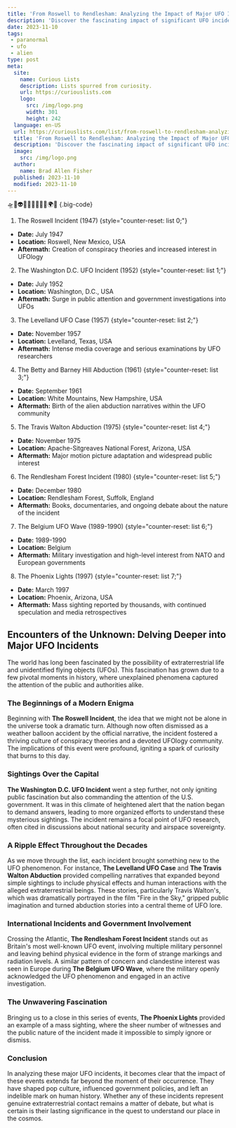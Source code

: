 ```yaml
---
title: 'From Roswell to Rendlesham: Analyzing the Impact of Major UFO Incidents'
description: 'Discover the fascinating impact of significant UFO incidents like Roswell and Rendlesham. Satiate your curiosity about these mysterious events and their consequences.'
date: 2023-11-10
tags:
 - paranormal
 - ufo
 - alien
type: post
meta:
  site:
    name: Curious Lists
    description: Lists spurred from curiosity.
    url: https://curiouslists.com
    logo:
      src: /img/logo.png
      width: 301
      height: 242
  language: en-US
  url: https://curiouslists.com/list/from-roswell-to-rendlesham-analyzing-the-impact-of-major-ufo-incidents
  title: 'From Roswell to Rendlesham: Analyzing the Impact of Major UFO Incidents'
  description: 'Discover the fascinating impact of significant UFO incidents like Roswell and Rendlesham. Satiate your curiosity about these mysterious events and their consequences.'
  image:
    src: /img/logo.png
  author:
    name: Brad Allen Fisher
  published: 2023-11-10
  modified: 2023-11-10
---
```



🛸🌌👽🔭✨📡🕵️‍♂️🤔🌍👾 {.big-code}

1. The Roswell Incident (1947) {style="counter-reset: list 0;"}
  - **Date:** July 1947
  - **Location:** Roswell, New Mexico, USA
  - **Aftermath:** Creation of conspiracy theories and increased interest in UFOlogy

2. The Washington D.C. UFO Incident (1952) {style="counter-reset: list 1;"}
  - **Date:** July 1952
  - **Location:** Washington, D.C., USA
  - **Aftermath:** Surge in public attention and government investigations into UFOs

3. The Levelland UFO Case (1957) {style="counter-reset: list 2;"}
  - **Date:** November 1957
  - **Location:** Levelland, Texas, USA
  - **Aftermath:** Intense media coverage and serious examinations by UFO researchers

4. The Betty and Barney Hill Abduction (1961) {style="counter-reset: list 3;"}
  - **Date:** September 1961
  - **Location:** White Mountains, New Hampshire, USA
  - **Aftermath:** Birth of the alien abduction narratives within the UFO community

5. The Travis Walton Abduction (1975) {style="counter-reset: list 4;"}
  - **Date:** November 1975
  - **Location:** Apache-Sitgreaves National Forest, Arizona, USA
  - **Aftermath:** Major motion picture adaptation and widespread public interest

6. The Rendlesham Forest Incident (1980) {style="counter-reset: list 5;"}
  - **Date:** December 1980
  - **Location:** Rendlesham Forest, Suffolk, England
  - **Aftermath:** Books, documentaries, and ongoing debate about the nature of the incident

7. The Belgium UFO Wave (1989-1990) {style="counter-reset: list 6;"}
  - **Date:** 1989-1990
  - **Location:** Belgium
  - **Aftermath:** Military investigation and high-level interest from NATO and European governments

8. The Phoenix Lights (1997) {style="counter-reset: list 7;"}
  - **Date:** March 1997
  - **Location:** Phoenix, Arizona, USA
  - **Aftermath:** Mass sighting reported by thousands, with continued speculation and media retrospectives


## Encounters of the Unknown: Delving Deeper into Major UFO Incidents

The world has long been fascinated by the possibility of extraterrestrial life and unidentified flying objects (UFOs). This fascination has grown due to a few pivotal moments in history, where unexplained phenomena captured the attention of the public and authorities alike.

### The Beginnings of a Modern Enigma

Beginning with **The Roswell Incident**, the idea that we might not be alone in the universe took a dramatic turn. Although now often dismissed as a weather balloon accident by the official narrative, the incident fostered a thriving culture of conspiracy theories and a devoted UFOlogy community. The implications of this event were profound, igniting a spark of curiosity that burns to this day.

### Sightings Over the Capital

**The Washington D.C. UFO Incident** went a step further, not only igniting public fascination but also commanding the attention of the U.S. government. It was in this climate of heightened alert that the nation began to demand answers, leading to more organized efforts to understand these mysterious sightings. The incident remains a focal point of UFO research, often cited in discussions about national security and airspace sovereignty.

### A Ripple Effect Throughout the Decades

As we move through the list, each incident brought something new to the UFO phenomenon. For instance, **The Levelland UFO Case** and **The Travis Walton Abduction** provided compelling narratives that expanded beyond simple sightings to include physical effects and human interactions with the alleged extraterrestrial beings. These stories, particularly Travis Walton's, which was dramatically portrayed in the film "Fire in the Sky," gripped public imagination and turned abduction stories into a central theme of UFO lore.

### International Incidents and Government Involvement

Crossing the Atlantic, **The Rendlesham Forest Incident** stands out as Britain's most well-known UFO event, involving multiple military personnel and leaving behind physical evidence in the form of strange markings and radiation levels. A similar pattern of concern and clandestine interest was seen in Europe during **The Belgium UFO Wave**, where the military openly acknowledged the UFO phenomenon and engaged in an active investigation.

### The Unwavering Fascination

Bringing us to a close in this series of events, **The Phoenix Lights** provided an example of a mass sighting, where the sheer number of witnesses and the public nature of the incident made it impossible to simply ignore or dismiss.

### Conclusion

In analyzing these major UFO incidents, it becomes clear that the impact of these events extends far beyond the moment of their occurrence. They have shaped pop culture, influenced government policies, and left an indelible mark on human history. Whether any of these incidents represent genuine extraterrestrial contact remains a matter of debate, but what is certain is their lasting significance in the quest to understand our place in the cosmos.